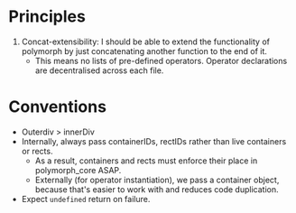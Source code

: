 # Principles
1. Concat-extensibility: I should be able to extend the functionality of polymorph by just concatenating another function to the end of it.
    - This means no lists of pre-defined operators. Operator declarations are decentralised across each file.

# Conventions
- Outerdiv > innerDiv
- Internally, always pass containerIDs, rectIDs rather than live containers or rects.
    - As a result, containers and rects must enforce their place in polymorph_core ASAP.
    - Externally (for operator instantiation), we pass a container object, because that's easier to work with and reduces code duplication.
- Expect `undefined` return on failure.
